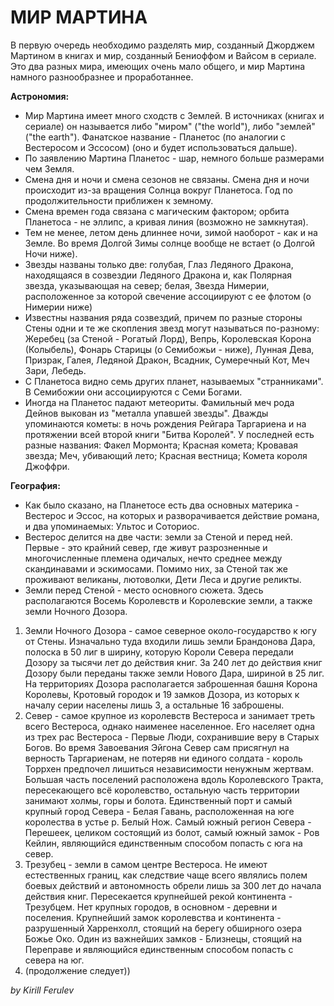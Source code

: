 # МИР МАРТИНА
В первую очередь необходимо разделять мир, созданный Джорджем Мартином в книгах и мир, созданный Бениоффом и Вайсом в сериале. Это два разных мира, имеющих очень мало общего, и мир Мартина намного разнообразнее и проработаннее.

<b>Астрономия: </b>
- Мир Мартина имеет много сходств с Землей. В источниках (книгах и сериале) он называется либо "миром" ("the world"), либо "землей" ("the earth"). Фанатское название - Планетос (по аналогии с Вестеросом и Эссосом) (оно и будет использоваться дальше).
- По заявлению Мартина Планетос - шар, немного больше размерами чем Земля.
- Смена дня и ночи и смена сезонов не связаны. Смена дня и ночи происходит из-за вращения Солнца вокруг Планетоса. Год по продолжительности приближен к земному.
- Смена времен года связана с магическим фактором; орбита Планетоса - не эллипс, а кривая линия (возможно не замкнутая).
- Тем не менее, летом день длиннее ночи, зимой наоборот - как и на Земле. Во время Долгой Зимы солнце вообще не встает (о Долгой Ночи ниже).
- Звезды названы только две: голубая, Глаз Ледяного Дракона, находящаяся в созвездии Ледяного Дракона и, как Полярная звезда, указывающая на север; белая, Звезда Нимерии, расположенное за которой свечение ассоциируют с ее флотом (о Нимерии ниже)
- Известны названия ряда созвездий, причем по разные стороны Стены одни и те же скопления звезд могут называться по-разному: Жеребец (за Стеной - Рогатый Лорд), Вепрь, Королевская Корона (Колыбель), Фонарь Старицы (о Семибожьи - ниже), Лунная Дева, Призрак, Галея, Ледяной Дракон, Всадник, Сумеречный Кот, Меч Зари, Лебедь.
- С Планетоса видно семь других планет, называемых "странниками". В Семибожии они ассоциируются с Семи Богами.
- Иногда на Планетос падают метеориты. Фамильный меч рода Дейнов выкован из "металла упавшей звезды". Дважды упоминаются кометы: в ночь рождения Рейгара Таргариена и на протяжении всей второй книги "Битва Королей". У последней есть разные названия: Факел Мормонта; Красная комета; Кровавая звезда; Меч, убивающий лето; Красная вестница; Комета короля Джоффри.

<b>География: </b>
- Как было сказано, на Планетосе есть два основных материка - Вестерос и Эссос, на которых и разворачивается действие романа, и два упоминаемых: Ультос и Соториос. 
- Вестерос делится на две части: земли за Стеной и перед ней. Первые - это крайний север, где живут разрозненные и многочисленные племена одичалых, нечто среднее между скандинавами и эскимосами. Помимо них, за Стеной так же проживают великаны, лютоволки, Дети Леса и другие реликты. 
- Земли перед Стеной - место основного сюжета. Здесь располагаются Восемь Королевств и Королевские земли, а также земли Ночного Дозора.
1) Земли Ночного Дозора - самое северное около-государство к югу от Стены. Изначально туда входили лишь земли Брандонова Дара, полоска в 50 лиг в ширину, которую Короли Севера передали Дозору за тысячи лет до действия книг. За 240 лет до действия книг Дозору были переданы также земли Нового Дара, шириной в 25 лиг. На территориях Дозора располагается заброшенная башня Корона Королевы, Кротовый городок и 19 замков Дозора, из которых к началу серии населены лишь 3, а остальные 16 заброшены.
2) Север - самое крупное из королевств Вестероса и занимает треть всего Вестероса, однако наименее населенное. Его населяет одна из трех рас Вестероса - Первые Люди, сохранившие веру в Старых Богов. Во время Завоевания Эйгона Север сам присягнул на верность Таргариенам, не потеряв ни единого солдата - король Торрхен предпочел лишиться независимости ненужным жертвам. Большая часть поселений расположена вдоль Королевского Тракта, пересекающего всё королевство, остальную часть территории занимают холмы, горы и болота. Единственный порт и самый крупный город Севера - Белая Гавань, расположенная на юге королества в устье р. Белый Нож. Самый южный регион Севера - Перешеек, целиком состоящий из болот, самый южный замок - Ров Кейлин, являющийся единственным способом попасть с юга на север.
3) Трезубец - земли в самом центре Вестероса. Не имеют естественных границ, как следствие чаще всего являлись полем боевых действий и автономность обрели лишь за 300 лет до начала действия книг. Пересекается крупнейшей рекой континента - Трезубцем. Нет крупных городов, в основном - деревни и поселения. Крупнейший замок королевства и континента - разрушенный Харренхолл, стоящий на берегу обширного озера Божье Око. Один из важнейших замков - Близнецы, стоящий на Переправе и являющийся единственным способом попасть с севера на юг.
4) (продолжение следует))

_by Kirill Ferulev_
